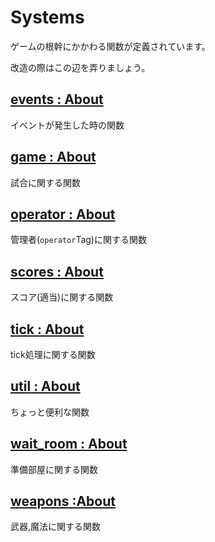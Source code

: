 # Systems
ゲームの根幹にかかわる関数が定義されています。

改造の際はこの辺を弄りましょう。
## [events](functions/events/)[ : About](functions/events/About_Events.md)
イベントが発生した時の関数

## [game](functions/game/)[ : About](functions/game/About_Game.md)
試合に関する関数

## [operator](functions/operator/)[ : About](functions/operator/About_Operator.md)
管理者(`operator`Tag)に関する関数

## [scores](functions/scores/)[ : About](functions/scores/About_Scores.md)
スコア(適当)に関する関数

## [tick](functions/tick/)[ : About](functions/tick/About_Tick.md)
tick処理に関する関数

## [util](functions/util/)[ : About](functions/util/About_Util.md)
ちょっと便利な関数

## [wait_room](functions/wait_room/)[ : About](functions/wait_room/About_WaitRoom.md)
準備部屋に関する関数

## [weapons](functions/weapons/)[ :About](functions/weapons/About_Weapons.md)
武器,魔法に関する関数
